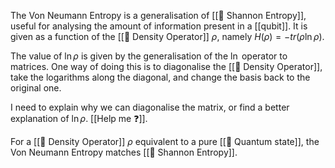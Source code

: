 The Von Neumann Entropy is a generalisation of [[📘 Shannon Entropy]], useful for analysing the amount of information present in a [[qubit]]. It is given as a function of the [[📘 Density Operator]] $\rho$, namely $H(\rho) = - tr ( \rho\ln \rho )$.

The value of $\ln \rho$ is given by the generalisation of the $\ln$ operator to matrices. One way of doing this is to diagonalise the [[📘 Density Operator]], take the logarithms along the diagonal, and change the basis back to the original one.

I need to explain why we can diagonalise the matrix, or find a better explanation of $\ln \rho$. [[Help me ❓]].

For a [[📘 Density Operator]] $\rho$ equivalent to a pure [[📘 Quantum state]], the Von Neumann Entropy matches [[📘 Shannon Entropy]].